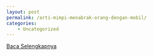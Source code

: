 ```yaml
---
layout: post
permalink: /arti-mimpi-menabrak-orang-dengan-mobil/
categories:
    - Uncategorized
---
```


[Baca Selengkapnya](/01)